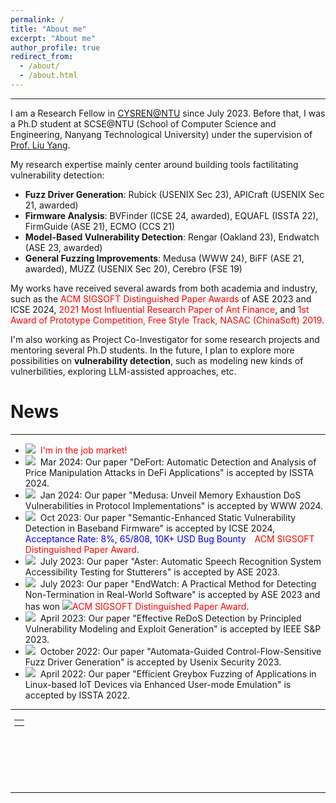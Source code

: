 ```yaml
---
permalink: /
title: "About me"
excerpt: "About me"
author_profile: true
redirect_from: 
  - /about/
  - /about.html
---
```


---

I am a Research Fellow in [CYSREN@NTU](https://www.ntu.edu.sg/cysren) since July 2023.
Before that, I was a Ph.D student at SCSE@NTU (School of Computer Science and Engineering, Nanyang Technological University) under the supervision of [Prof. Liu Yang](https://personal.ntu.edu.sg/yangliu/).

My research expertise mainly center around building tools factilitating vulnerability detection:

- **Fuzz Driver Generation**: Rubick (USENIX Sec 23), APICraft (USENIX Sec 21, awarded)
- **Firmware Analysis**: BVFinder (ICSE 24, awarded), EQUAFL (ISSTA 22), FirmGuide (ASE 21), ECMO (CCS 21)
- **Model-Based Vulnerability Detection**: Rengar (Oakland 23), Endwatch (ASE 23, awarded)
- **General Fuzzing Improvements**: Medusa (WWW 24), BiFF (ASE 21, awarded), MUZZ (USENIX Sec 20), Cerebro (FSE 19)

My works have received several awards from both academia and industry, such as the <font color="red">ACM SIGSOFT Distinguished Paper Awards</font> of ASE 2023 and ICSE 2024, <font color="red">2021 Most Influential Research Paper of Ant Finance</font>, and <font color="red">1st Award of Prototype Competition, Free Style Track, NASAC (ChinaSoft) 2019</font>.

I'm also working as Project Co-Investigator for some research projects and mentoring several Ph.D students.
In the future, I plan to explore more possibilities on **vulnerability detection**, such as modeling new kinds of vulnerbilities, exploring LLM-assisted approaches, etc.

# News

---

- <img src="https://cenzhang.github.io/images/new.gif">&nbsp; <font color="red">I'm in the job market!</font>
- <img src="https://cenzhang.github.io/images/new.gif">&nbsp; Mar 2024: Our paper "DeFort: Automatic Detection and Analysis of Price Manipulation Attacks in DeFi Applications" is accepted by ISSTA 2024.
- <img src="https://cenzhang.github.io/images/new.gif">&nbsp; Jan 2024: Our paper "Medusa: Unveil Memory Exhaustion DoS Vulnerabilities in Protocol Implementations" is accepted by WWW 2024.
- <img src="https://cenzhang.github.io/images/new.gif">&nbsp; Oct 2023: Our paper "Semantic-Enhanced Static Vulnerability Detection in Baseband Firmware" is accepted by ICSE 2024, <font color="blue">Acceptance Rate: 8%, 65/808, 10K+ USD Bug Bounty</font> <img src="https://cenzhang.github.io/images/award.gif" style="width: 10px;"><font color="red">ACM SIGSOFT Distinguished Paper Award</font>.
- <img src="https://cenzhang.github.io/images/new.gif">&nbsp; July 2023: Our paper "Aster: Automatic Speech Recognition System Accessibility Testing for Stutterers" is accepted by ASE 2023.
- <img src="https://cenzhang.github.io/images/new.gif">&nbsp; July 2023: Our paper "EndWatch: A Practical Method for Detecting Non-Termination in Real-World Software" is accepted by ASE 2023 and has won <img src="https://cenzhang.github.io/images/award.gif"><font color="red">ACM SIGSOFT Distinguished Paper Award</font>.
- <img src="https://cenzhang.github.io/images/new.gif">&nbsp; April 2023: Our paper "Effective ReDoS Detection by Principled Vulnerability Modeling and Exploit Generation" is accepted by IEEE S&P 2023.
- <img src="https://cenzhang.github.io/images/new.gif">&nbsp; October 2022: Our paper "Automata-Guided Control-Flow-Sensitive Fuzz Driver Generation" is accepted by Usenix Security 2023.
- <img src="https://cenzhang.github.io/images/new.gif">&nbsp; April 2022: Our paper "Efficient Greybox Fuzzing of Applications in Linux-based IoT Devices via Enhanced User-mode Emulation" is accepted by ISSTA 2022.

---

<div class="footer" style="padding-left: 6px; font-weight: bold; color: #000000; text-align: center; font-size: 1.5em;">
  <table align="center" style="height: 100px; width: 100px;">
        <!--
         style="display: none"
         //www.clustrmaps.com/map_v2.png?d=c0iE23T-kE1Z77RydQ1UoeK1VAiMMSYMmQ2R2rgt6Mk&cl=ffffff
        -->
        <tr>
                <th align="center">
                <script type="text/javascript" id="clstr_globe" src="//clustrmaps.com/globe.js?d=qd22-Wpe7CUKe3FdY6eqGMd4TnBY6bmR9XIIyxh0TII"></script>
                <!--script type="text/javascript" id="clustrmaps" src="//clustrmaps.com/map_v2.js?d=qd22-Wpe7CUKe3FdY6eqGMd4TnBY6bmR9XIIyxh0TII&cl=ffffff&w=a"></script-->
                </th>
        </tr>
  </table>
</div>

---

